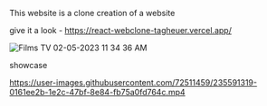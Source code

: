 This website is a clone creation of a website

give it a look - https://react-webclone-tagheuer.vercel.app/

![Films   TV 02-05-2023 11 34 36 AM](https://user-images.githubusercontent.com/72511459/235591091-c70f51ed-c65a-40be-82bf-e0878adbfb77.png)

showcase

https://user-images.githubusercontent.com/72511459/235591319-0161ee2b-1e2c-47bf-8e84-fb75a0fd764c.mp4

